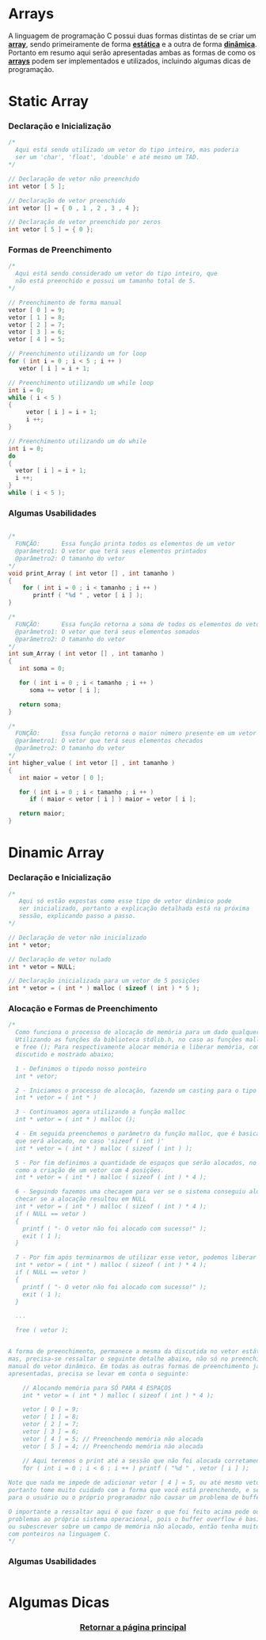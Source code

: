 # Arrays

A linguagem de programação C possui duas formas distintas de se criar um <a href="" title="Ou em português vetor">**array**</a>, sendo primeiramente de forma <a href="" title="o vetor possui um tamanho máximo fixo">**estática**</a> e a outra de forma <a href="" title="o vetor pode ser expandido ou reduzido">**dinâmica**</a>. Portanto em resumo aqui serão apresentadas ambas as formas de como os <a href="" title="ou em português vetores">**arrays**</a> podem ser implementados e utilizados, incluindo algumas dicas de programação.


# Static Array

### Declaração e Inicialização
```main.c
/*
  Aqui está sendo utilizado um vetor do tipo inteiro, mas poderia
  ser um 'char', 'float', 'double' e até mesmo um TAD.
*/

// Declaração de vetor não preenchido 
int vetor [ 5 ];

// Declaração de vetor preenchido
int vetor [] = { 0 , 1 , 2 , 3 , 4 };

// Declaração de vetor preenchido por zeros
int vetor [ 5 ] = { 0 };
```

### Formas de Preenchimento
```main.c
/*
  Aqui está sendo considerado um vetor do tipo inteiro, que
  não está preenchido e possui um tamanho total de 5.
*/

// Preenchimento de forma manual
vetor [ 0 ] = 9;
vetor [ 1 ] = 8;
vetor [ 2 ] = 7;
vetor [ 3 ] = 6;
vetor [ 4 ] = 5;

// Preenchimento utilizando um for loop
for ( int i = 0 ; i < 5 ; i ++ )
   vetor [ i ] = i + 1;

// Preenchimento utilizando um while loop
int i = 0;
while ( i < 5 )
{
     vetor [ i ] = i + 1;
     i ++; 
}

// Preenchimento utilizando um do while
int i = 0;
do
{
  vetor [ i ] = i + 1;
  i ++;  
}
while ( i < 5 );
```

### Algumas Usabilidades
```main.c

/*
  FUNÇÃO:      Essa função printa todos os elementos de um vetor
  @parâmetro1: O vetor que terá seus elementos printados
  @parâmetro2: O tamanho do vetor
*/
void print_Array ( int vetor [] , int tamanho )
{
    for ( int i = 0 ; i < tamanho ; i ++ )
       printf ( "%d " , vetor [ i ] ); 
}

/*
  FUNÇÃO:      Essa função retorna a soma de todos os elementos do vetor
  @parâmetro1: O vetor que terá seus elementos somados
  @parâmetro2: O tamanho do vetor
*/
int sum_Array ( int vetor [] , int tamanho )
{
   int soma = 0;

   for ( int i = 0 ; i < tamanho ; i ++ )
      soma += vetor [ i ];

   return soma;  
}

/*
  FUNÇÃO:      Essa função retorna o maior número presente em um vetor
  @parâmetro1: O vetor que terá seus elementos checados
  @parâmetro2: O tamanho do vetor
*/
int higher_value ( int vetor [] , int tamanho )
{
   int maior = vetor [ 0 ];

   for ( int i = 0 ; i < tamanho ; i ++ )
      if ( maior < vetor [ i ] ) maior = vetor [ i ];

   return maior; 
}
```

# Dinamic Array

### Declaração e Inicialização
```main.c
/*
   Aqui só estão expostas como esse tipo de vetor dinâmico pode
   ser inicializado, portanto a explicação detalhada está na próxima
   sessão, explicando passo a passo.
*/

// Declaração de vetor não inicializado
int * vetor;

// Declaração de vetor nulado
int * vetor = NULL;

// Declaração inicializada para um vetor de 5 posições
int * vetor = ( int * ) malloc ( sizeof ( int ) * 5 ); 
```

### Alocação e Formas de Preenchimento
```main.c
/*
  Como funciona o processo de alocação de memória para um dado qualquer em C?
  Utilizando as funções da biblioteca stdlib.h, no caso as funções malloc ();
  e free (); Para respectivamente alocar memória e liberar memória, como será
  discutido e mostrado abaixo;

  1 - Definimos o tipodo nosso ponteiro
  int * vetor;

  2 - Iniciamos o processo de alocação, fazendo um casting para o tipo definido anteriormente
  int * vetor = ( int * )

  3 - Continuamos agora utilizando a função malloc
  int * vetor = ( int * ) malloc ();

  4 - Em seguida preenchemos o parâmetro da função malloc, que é basicamente o tamanho de memória
  que será alocado, no caso 'sizeof ( int )'
  int * vetor = ( int * ) malloc ( sizeof ( int ) );

  5 - Por fim definimos a quantidade de espaços que serão alocados, no caso 4, que pode ser traduzido
  como a criação de um vetor com 4 posições.
  int * vetor = ( int * ) malloc ( sizeof ( int ) * 4 );

  6 - Seguindo fazemos uma checagem para ver se o sistema conseguiu alocar corretamente, que é básicamente
  checar se a alocação resultou em NULL
  int * vetor = ( int * ) malloc ( sizeof ( int ) * 4 );
  if ( NULL == vetor )
  {
    printf ( "- O vetor não foi alocado com sucesso!" );
    exit ( 1 ); 
  }

  7 - Por fim após terminarmos de utilizar esse vetor, podemos liberar a memória
  int * vetor = ( int * ) malloc ( sizeof ( int ) * 4 );
  if ( NULL == vetor )
  {
    printf ( "- O vetor não foi alocado com sucesso!" );
    exit ( 1 ); 
  }

  ...

  free ( vetor ); 


A forma de preenchimento, permanece a mesma da discutida no vetor estático
mas, precisa-se ressaltar o seguinte detalhe abaixo, não só no preenchimento
manual do vetor dinâmico. Em todas as outras formas de preenchimento já
apresentadas, precisa se levar em conta o seguinte:

    // Alocando memória para SÓ PARA 4 ESPAÇOS
    int * vetor = ( int * ) malloc ( sizeof ( int ) * 4 );       

    vetor [ 0 ] = 9;
    vetor [ 1 ] = 8;
    vetor [ 2 ] = 7;
    vetor [ 3 ] = 6;
    vetor [ 4 ] = 5; // Preenchendo memória não alocada
    vetor [ 5 ] = 4; // Preenchendo memória não alocada

    // Aqui teremos o print até a sessão que não foi alocada corretamente
    for ( int i = 0 ; i < 6 ; i ++ ) printf ( "%d " , vetor [ i ] );
 
Note que nada me impede de adicionar vetor [ 4 ] = 5, ou até mesmo vetor [ 5 ] = 4,
portanto tome muito cuidado com a forma que você está preenchendo, e sempre verifique
para o usuário ou o próprio programador não causar um problema de buffer overflow.

O importante a ressaltar aqui é que fazer o que foi feito acima pode ou não resultar em
problemas ao próprio sistema operacional, pois o buffer overflow é basicamente substituição
ou subescrever sobre um campo de memória não alocado, então tenha muito cuidado ao trabalhar
com ponteiros na linguagem C. 
*/
```

### Algumas Usabilidades
```main.c
```

# Algumas Dicas

<h3 align="center"> <a href="https://github.com/AllisonJunior/Estruturas_de_Dados" title=""> Retornar a página principal </a> </h3>
